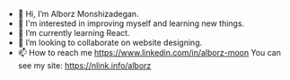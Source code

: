 - 👋 Hi, I’m Alborz Monshizadegan.
- 👀 I'm interested in improving myself and learning new things.
- 🌱 I’m currently learning React.
- 💞️ I’m looking to collaborate on website designing.
- 📫 How to reach me https://www.linkedin.com/in/alborz-moon
You can see my site:
https://nlink.info/alborz

<!---
alborz-moon/alborz-moon is a ✨ special ✨ repository because its `README.md` (this file) appears on your GitHub profile.
You can click the Preview link to take a look at your changes.
--->
